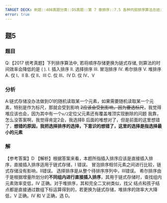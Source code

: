```yaml
---
TARGET DECK: 刷题::408真题分类::DS真题::第 7 章排序::7.5 各种内部排序算法总结::题5
error: true
---
```

## 题5
### 题目
Q:【2017 统考真题】下列排序算法中, 若将顺序存储更换为链式存储, 则算法的时间效率会降低的是 ( ).
I. 插入排序 
II. 选择排序 
III. 冒泡排序 
IV. 希尔排序
V. 堆排序
A. 仅 I、II 
B. 仅 II、III 
C. 仅 III、IV 
D. 仅 IV、V
### 分析
A:链式存储没办法做到O1的随机读取某一个元素，如果需要随机读取某一个元素，特别是作为标尺，那就会受到影响
~~2应该会受到影响，因为要选标尺~~，我觉得堆应该也会，因为其中有一个`u/2`定位父元素还有覆盖堆顶实现删除的问题
我靠，怎么没答案啊，我觉得肯定2会，我选择B
后面的堆想对了，但是前面的这里想错了，**想错的原因，我把选择排序的选择，下意识的想错了，这里的选择是指选择最小的元素**
### 解
【参考答案】D
【解析】根据答案来看，本题所指插入排序应该是直接插入排序，直接插入排序适用于链式存储，I 错误。
冒泡排序相邻元素之间进行比较，链式存储没有影响，II错误。
选择排序是从整个待排序序列中，III错误。
希尔排序由于是根据增量所划分的**不同组内进行直接插入排序**，其用于链式存储时，查找组内元素效率变低，IV 正确。对于堆排序，其和完全二叉树类似，找父
结点和孩子结点都是直接通过数组下标运算得到的，若更换为链式存储，堆排序的效率大大降低，V 正确。IV 和 V 正确，选 D。
<!--ID: 1732188632612-->

